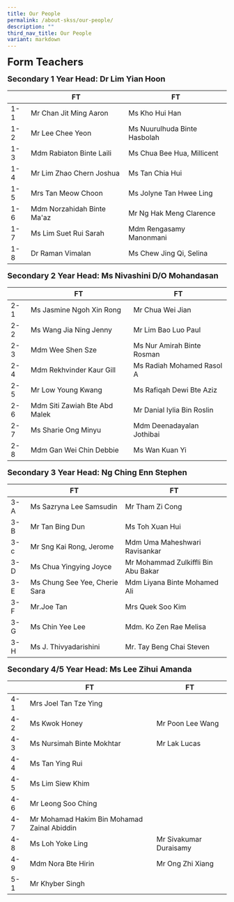 ```yaml
---
title: Our People
permalink: /about-skss/our-people/
description: ""
third_nav_title: Our People
variant: markdown
---
```

**<font size="5">Form Teachers</font>**

**<font size="4">Secondary 1 Year Head: Dr Lim Yian Hoon</font>**

|     | FT                                  | FT                       |
|-----|-------------------------------------|--------------------------|
| 1-1 | Mr Chan Jit Ming Aaron           |    Ms Kho Hui Han |
| 1-2 | Mr Lee Chee Yeon            |   Ms Nuurulhuda Binte Hasbolah
| 1-3 | Mdm Rabiaton Binte Laili   | Ms Chua Bee Hua, Millicent
| 1-4 |  Mr Lim Zhao Chern Joshua |     Ms Tan Chia Hui          
| 1-5 |  Mrs Tan Meow Choon        |    Ms Jolyne Tan Hwee Ling|
| 1-6 |  Mdm Norzahidah Binte Ma'az               |   Mr Ng Hak Meng Clarence    |
| 1-7 |    Ms Lim Suet Rui Sarah            | Mdm Rengasamy Manonmani       |
| 1-8 | Dr Raman Vimalan |   Ms Chew Jing Qi, Selina   |



**<font size="4">Secondary 2 Year Head: Ms Nivashini D/O Mohandasan </font>**

|     | FT                        | FT                |
|-----|-------------------------|--------------------------|
| 2-1 |  Ms Jasmine Ngoh Xin Rong        |       Mr Chua Wei Jian                  |
| 2-2 | Ms Wang Jia Ning Jenny       | Mr Lim Bao Luo Paul           |
| 2-3 | Mdm Wee Shen Sze |     Ms Nur Amirah Binte Rosman               |
| 2-4 | Mdm Rekhvinder Kaur Gill     | Ms Radiah Mohamed Rasol A     |
| 2-5 | Mr Low Young Kwang | Ms Rafiqah Dewi Bte Aziz      |
| 2-6 | Mdm Siti Zawiah Bte Abd Malek  | Mr Danial Iylia Bin Roslin   |
| 2-7 |     Ms Sharie Ong Minyu   |  Mdm Deenadayalan Jothibai   |
| 2-8 | Mdm Gan Wei Chin Debbie  | Ms Wan Kuan Yi |

**<font size="4">Secondary 3 Year Head: Ng Ching Enn Stephen </font>**

|     | FT                       | FT                        |
|-----|--------------------------|---------------------------|
| 3-A | Ms Sazryna Lee Samsudin  |   Mr Tham Zi Cong | Mdm. Charis Tham              |
| 3-B |    Mr Tan Bing Dun             |    Ms Toh Xuan Hui      |  
| 3-c |    Mr Sng Kai Rong, Jerome  |   Mdm Uma Maheshwari Ravisankar                       |
| 3-D |    Ms Chua Yingying Joyce   |    Mr Mohammad Zulkiffli Bin Abu Bakar                     |
| 3-E |    Ms Chung See Yee, Cherie Sara  |        Mdm Liyana Binte Mohamed Ali        |
| 3-F |  Mr.Joe Tan                  |       Mrs Quek Soo Kim          |
| 3-G |      Ms Chin Yee Lee          |    Mdm. Ko Zen Rae Melisa           |
| 3-H |  Ms J. Thivyadarishini           |   Mr.  Tay Beng Chai Steven        |          |               

**<font size="4">Secondary 4/5 Year Head: Ms Lee Zihui Amanda </font>**

|     | FT                           | FT                     |
|-----|---------------------------|------------------------|
| 4-1 | Mrs Joel Tan Tze Ying  |                        |
| 4-2 |  Ms Kwok Honey             | Mr Poon Lee Wang                       |
| 4-3 |  Ms Nursimah Binte Mokhtar              |  Mr Lak Lucas         |
| 4-4 |  Ms Tan Ying Rui           |         |
| 4-5 |  Ms Lim Siew Khim                       |           |
| 4-6 |  Mr Leong Soo Ching                |      |
| 4-7 | Mr Mohamad Hakim Bin Mohamad Zainal Abiddin          |                         |
| 4-8 |  Ms Loh Yoke Ling                       |  Mr Sivakumar Duraisamy    |
| 4-9 |   Mdm Nora Bte Hirin     |   Mr Ong Zhi Xiang                     |
| 5-1 |  Mr Khyber Singh